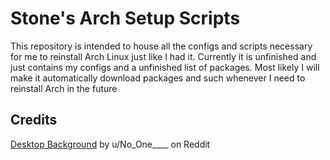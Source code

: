 # Stone's Arch Setup Scripts

This repository is intended to house all the configs and scripts
necessary for me to reinstall Arch Linux just like I had it.
Currently it is unfinished and just contains my configs and a
unfinished list of packages. Most likely I will make it automatically
download packages and such whenever I need to reinstall Arch in the
future

## Credits
[Desktop Background](https://www.reddit.com/r/wallpaper/comments/ektzlw/minimalistic_mountains_pink_version_1920x1080/) by u/No_One____ on Reddit